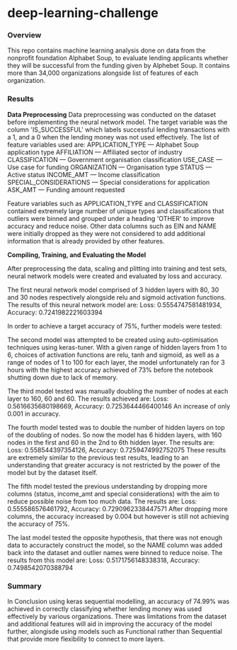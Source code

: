 # deep-learning-challenge

### Overview
This repo contains machine learning analysis done on data from the nonprofit foundation Alphabet Soup, to evaluate lending applicants whether they will be successful from the funding given by Alphebet Soup. It contains more than 34,000 organizations alongside list of features of each organization. 

### Results
**Data Preprocessing**
Data preprocessing was conducted on the dataset before implementing the neural network model.
The target variable was the column 'IS_SUCCESSFUL' which labels successful lending transactions with a 1, and a 0 when the lending money was not used effectively.
The list of feature variables used are:
APPLICATION_TYPE — Alphabet Soup application type
AFFILIATION — Affiliated sector of industry
CLASSIFICATION — Government organisation classification
USE_CASE — Use case for funding
ORGANIZATION — Organisation type
STATUS — Active status
INCOME_AMT — Income classification
SPECIAL_CONSIDERATIONS — Special considerations for application
ASK_AMT — Funding amount requested

Feature variables such as APPLICATION_TYPE and CLASSIFICATION contained extremely large number of unique types and classifications that outliers were binned and grouped under a heading 'OTHER' to improve accuracy and reduce noise.
Other data columns such as EIN and NAME were initially dropped as they were not considered to add additional information that is already provided by other features.

**Compiling, Training, and Evaluating the Model**

After preprocessing the data, scaling and plitting into training and test sets, neural network models were created and evaluated by loss and accuracy.

The first neural network model comprised of 3 hidden layers with 80, 30 and 30 nodes respectively alongside relu and sigmoid activation functions. The results of this neural network model are:
Loss: 0.5554747581481934, Accuracy: 0.7241982221603394

In order to achieve a target accuracy of 75%, further models were tested:

The second model was attempted to be created using auto-optimisation techniques using keras-tuner. With a given range of hidden layers from 1 to 6, choices of activation functions are relu, tanh and sigmoid, as well as a range of nodes of 1 to 100 for each layer, the model unfortunately ran for 3 hours with the highest accuracy achieved of 73% before the notebook shutting down due to lack of memory.

The third model tested was manually doubling the number of nodes at each layer to 160, 60 and 60. The results achieved are:
Loss: 0.5616635680198669, Accuracy: 0.7253644466400146
An increase of only 0.001 in accuracy.

The fourth model tested was to double the number of hidden layers on top of the doubling of nodes. So now the model has 6 hidden layers, with 160 nodes in the first and 60 in the 2nd to 6th hidden layer. The results are:
Loss: 0.558544397354126, Accuracy: 0.7259474992752075
These results are extremely similar to the previous test results, leading to an understanding that greater accuracy is not restricted by the power of the model but by the dataset itself.

The fifth model tested the previous understanding by dropping more columns (status, income_amt and special considerations) with the aim to reduce possible noise from too much data. The results are:
Loss: 0.555586576461792, Accuracy: 0.7290962338447571
After dropping more columns, the accuracy increased by 0.004 but however is still not achieving the accuracy of 75%.

The last model tested the opposite hypothesis, that there was not enough data to accuractely construct the model, so the NAME column was added back into the dataset and outlier names were binned to reduce noise. The results from this model are:
Loss: 0.5171756148338318, Accuracy: 0.7498542070388794

### Summary
In Conclusion using keras sequential modelling, an accuracy of 74.99% was achieved in correctly classifying whether lending money was used effectively by various organizations. There was limitations from the dataset and additional features will aid in improving the accuracy of the model further, alongisde using models such as Functional rather than Sequential that provide more flexibility to connect to more layers. 
